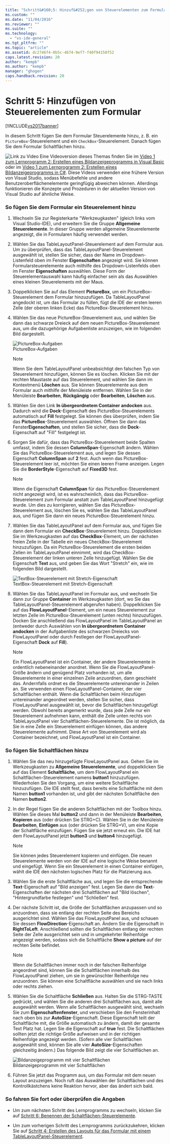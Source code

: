 ```yaml
---
title: "Schritt&#160;5: Hinzuf&#252;gen von Steuerelementen zum Formular | Microsoft Docs"
ms.custom: ""
ms.date: "11/04/2016"
ms.reviewer: ""
ms.suite: ""
ms.technology: 
  - "vs-ide-general"
ms.tgt_pltfrm: ""
ms.topic: "article"
ms.assetid: dc2746f4-0b5c-4674-9ef7-f40f94150f52
caps.latest.revision: 20
author: "kempb"
ms.author: "kempb"
manager: "ghogen"
caps.handback.revision: 20
---
```

# Schritt&#160;5: Hinzuf&#252;gen von Steuerelementen zum Formular
[!INCLUDE[vs2017banner](../code-quality/includes/vs2017banner.md)]

In diesem Schritt fügen Sie dem Formular Steuerelemente hinzu, z. B. ein `PictureBox`\-Steuerelement und ein `CheckBox`\-Steuerelement.  Danach fügen Sie dem Formular Schaltflächen hinzu.  
  
 ![Link zu Video](../data-tools/media/playvideo.png "PlayVideo") Eine Videoversion dieses Themas finden Sie im [Video 1 zum Lernprogramm 2: Erstellen eines Bildanzeigeprogramms in Visual Basic](http://go.microsoft.com/fwlink/?LinkId=205211) oder im [Video 1 zum Lernprogramm 2: Erstellen eines Bildanzeigeprogramms in C\#](http://go.microsoft.com/fwlink/?LinkId=205200).  Diese Videos verwenden eine frühere Version von Visual Studio, sodass Menübefehle und andere Benutzeroberflächenelemente geringfügig abweichen können.  Allerdings funktionieren die Konzepte und Prozeduren in der aktuellen Version von Visual Studio auf ähnliche Weise.  
  
### So fügen Sie dem Formular ein Steuerelement hinzu  
  
1.  Wechseln Sie zur Registerkarte "Werkzeugkasten" \(gleich links vom Visual Studio\-IDE\), und erweitern Sie die Gruppe **Allgemeine Steuerelemente**.  In dieser Gruppe werden allgemeine Steuerelemente angezeigt, die in Formularen häufig verwendet werden.  
  
2.  Wählen Sie das TableLayoutPanel\-Steuerelement auf dem Formular aus.  Um zu überprüfen, dass das TableLayoutPanel\-Steuerelement ausgewählt ist, stellen Sie sicher, dass der Name im Dropdown\-Listenfeld oben im Fenster **Eigenschaften** angezeigt wird.  Sie können Formularsteuerelemente auch mithilfe des Dropdown\-Listenfelds oben im Fenster **Eigenschaften** auswählen.  Diese Form der Steuerelementauswahl kann häufig einfacher sein als das Auswählen eines kleinen Steuerelements mit der Maus.  
  
3.  Doppelklicken Sie auf das Element **PictureBox**, um ein PictureBox\-Steuerelement dem Formular hinzuzufügen.  Da TableLayoutPanel angedockt ist, um das Formular zu füllen, fügt die IDE der ersten leeren Zelle \(der oberen linken Ecke\) das PictureBox\-Steuerelement hinzu.  
  
4.  Wählen Sie das neue PictureBox\-Steuerelement aus, und wählen Sie dann das schwarze Dreieck auf dem neuen PictureBox\-Steuerelement aus, um die dazugehörige Aufgabenliste anzuzeigen, wie im folgenden Bild dargestellt.  
  
     ![PictureBox&#45;Aufgaben](../ide/media/express_pictureboxtasks.png "Express\_PictureBoxTasks")  
PictureBox\-Aufgaben  
  
    > [!NOTE]
    >  Wenn Sie dem TableLayoutPanel unbeabsichtigt den falschen Typ von Steuerelement hinzufügen, können Sie es löschen.  Klicken Sie mit der rechten Maustaste auf das Steuerelement, und wählen Sie dann im Kontextmenü **Löschen** aus.  Sie können Steuerelemente aus dem Formular auch mithilfe der Menüleiste entfernen.  Wählen Sie in der Menüleiste **Bearbeiten**, **Rückgängig** oder **Bearbeiten**, **Löschen** aus.  
  
5.  Wählen Sie den Link **In übergeordnetem Container andocken** aus.  Dadurch wird die **Dock**\-Eigenschaft des PictureBox\-Steuerelements automatisch auf **Fill** festgelegt.  Sie können dies überprüfen, indem Sie das **PictureBox**\-Steuerelement auswählen. Öffnen Sie dann das Fenster**Eigenschaften**, und stellen Sie sicher, dass die **Dock**\-Eigenschaft auf "Fill" festgelegt ist.  
  
6.  Sorgen Sie dafür, dass das PictureBox\-Steuerelement beide Spalten umfasst, indem Sie dessen **ColumnSpan**\-Eigenschaft ändern.  Wählen Sie das PictureBox\-Steuerelement aus, und legen Sie dessen Eigenschaft **ColumnSpan** auf **2** fest.  Auch wenn das PictureBox\-Steuerelement leer ist, möchten Sie einen leeren Frame anzeigen.  Legen Sie die **BorderStyle**\-Eigenschaft auf **Fixed3D** fest.  
  
    > [!NOTE]
    >  Wenn die Eigenschaft **ColumnSpan** für das PictureBox\-Steuerelement nicht angezeigt wird, ist es wahrscheinlich, dass das PictureBox\-Steuerelement zum Formular anstatt zum TableLayoutPanel hinzugefügt wurde.  Um dies zu korrigieren, wählen Sie das PictureBox\-Steuerelement aus, löschen Sie es, wählen Sie das TableLayoutPanel aus, und fügen Sie dann ein neues PictureBox\-Steuerelement hinzu.  
  
7.  Wählen Sie das TableLayoutPanel auf dem Formular aus, und fügen Sie dann dem Formular ein **CheckBox**\-Steuerelement hinzu.  Doppelklicken Sie im Werkzeugkasten auf das **CheckBox**\-Element, um der nächsten freien Zelle in der Tabelle ein neues CheckBox\-Steuerelement hinzuzufügen.  Da ein PictureBox\-Steuerelement die ersten beiden Zellen im TableLayoutPanel einnimmt, wird das CheckBox\-Steuerelement der linken unteren Zelle hinzugefügt.  Wählen Sie die Eigenschaft **Text** aus, und geben Sie das Wort "Stretch" ein, wie im folgenden Bild dargestellt.  
  
     ![TextBox&#45;Steuerelement mit Stretch&#45;Eigenschaft](../ide/media/express_pictureviewercheckbox.png "Express\_PictureViewerCheckbox")  
TextBox\-Steuerelement mit Stretch\-Eigenschaft  
  
8.  Wählen Sie das TableLayoutPanel im Formular aus, und wechseln Sie dann zur Gruppe **Container** im Werkzeugkasten \(dort, wo Sie das TableLayoutPanel\-Steuerelement abgerufen haben\). Doppelklicken Sie auf das **FlowLayoutPanel**\-Element, um ein neues Steuerelement zur letzten Zelle im PictureBox\-Steuerelement \(unten rechts\) hinzuzufügen.  Docken Sie anschließend das FlowLayoutPanel im TableLayoutPanel an \(entweder durch Auswählen von **In übergeordnetem Container andocken** in der Aufgabenliste des schwarzen Dreiecks von FlowLayoutPanel oder durch Festlegen der FlowLayoutPanel\-Eigenschaft **Dock** auf **Fill**\).  
  
    > [!NOTE]
    >  Ein FlowLayoutPanel ist ein Container, der andere Steuerelemente in ordentlich nebeneinander anordnet.  Wenn Sie die FlowLayoutPanel\-Größe ändern und genügend Platz vorhanden ist, um alle Steuerelemente in einer einzelnen Zeile anzuordnen, dann geschieht das.  Andernfalls ordnet es die Steuerelemente untereinander in Zeilen an.  Sie verwenden einen FlowLayoutPanel\-Container, der vier Schaltflächen enthält.  Wenn die Schaltflächen beim Hinzufügen untereinander angeordnet werden, stellen Sie sicher, dass FlowLayoutPanel ausgewählt ist, bevor die Schaltflächen hinzugefügt werden.  Obwohl bereits angemerkt wurde, dass jede Zelle nur ein Steuerelement aufnehmen kann, enthält die Zelle unten rechts von TableLayoutPanel vier Schaltflächen\-Steuerelemente.  Die ist möglich, da Sie in eine Zelle ein Steuerelement einfügen können, das andere Steuerelemente aufnimmt.  Diese Art von Steuerelement wird als Container bezeichnet, und FlowLayoutPanel ist ein Container.  
  
### So fügen Sie Schaltflächen hinzu  
  
1.  Wählen Sie das neu hinzugefügte FlowLayoutPanel aus.  Gehen Sie im Werkzeugkasten zu **Allgemeine Steuerelemente**, und doppelklicken Sie auf das Element **Schaltfläche**, um dem FlowLayoutPanel ein Schaltflächen\-Steuerelement namens **button1** hinzuzufügen.  Wiederholen Sie den Vorgang, um eine weitere Schaltfläche hinzuzufügen.  Die IDE stellt fest, dass bereits eine Schaltfläche mit dem Namen **button1** vorhanden ist, und gibt der nächsten Schaltfläche den Namen **button2**.  
  
2.  In der Regel fügen Sie die anderen Schaltflächen mit der Toolbox hinzu.  Wählen Sie dieses Mal **button2** und dann in der Menüleiste **Bearbeiten**, **Kopieren** aus \(oder drücken Sie STRG\+C\).  Wählen Sie in der Menüleiste **Bearbeiten**, **Einfügen** aus \(oder drücken Sie STRG\+V\), um eine Kopie der Schaltfläche einzufügen.  Fügen Sie sie jetzt erneut ein.  Die IDE hat dem FlowLayoutPanel jetzt **button3** und **button4** hinzugefügt.  
  
    > [!NOTE]
    >  Sie können jedes Steuerelement kopieren und einfügen.  Die neuen Steuerelemente werden von der IDE auf eine logische Weise benannt und eingefügt.  Wenn Sie ein Steuerelement in einen Container einfügen, wählt die IDE den nächsten logischen Platz für die Platzierung aus.  
  
3.  Wählen Sie die erste Schaltfläche aus, und legen Sie die entsprechende **Text**\-Eigenschaft auf "Bild anzeigen" fest.  Legen Sie dann die **Text**\-Eigenschaften der nächsten drei Schaltflächen auf "Bild löschen", "Hintergrundfarbe festlegen" und "Schließen" fest.  
  
4.  Der nächste Schritt ist, die Größe der Schaltflächen anzupassen und so anzuordnen, dass sie entlang der rechten Seite des Bereichs ausgerichtet sind.  Wählen Sie das FlowLayoutPanel aus, und schauen Sie dessen **FlowDirection**\-Eigenschaft an.  Ändern Sie die Eigenschaft in **RightToLeft**.  Anschließend sollten die Schaltflächen entlang der rechten Seite der Zelle ausgerichtet sein und in umgekehrter Reihenfolge angezeigt werden, sodass sich die Schaltfläche **Show a picture** auf der rechten Seite befindet.  
  
    > [!NOTE]
    >  Wenn die Schaltflächen immer noch in der falschen Reihenfolge angeordnet sind, können Sie die Schaltflächen innerhalb des FlowLayoutPanel ziehen, um sie in gewünschter Reihenfolge neu anzuordnen.  Sie können eine Schaltfläche auswählen und sie nach links oder rechts ziehen.  
  
5.  Wählen Sie die Schaltfläche **Schließen** aus.  Halten Sie die STRG\-TASTE gedrückt, und wählen Sie die anderen drei Schaltflächen aus, damit alle ausgewählt werden.  Wenn alle Schaltflächen ausgewählt sind, wechseln Sie zum **Eigenschaftenfenster**, und verschieben Sie den Fensterinhalt nach oben bis zur **AutoSize**\-Eigenschaft.  Diese Eigenschaft teilt der Schaltfläche mit, die Größe automatisch zu ändern, damit der gesamte Text Platz hat.  Legen Sie die Eigenschaft auf **true** fest.  Die Schaltflächen sollten jetzt die richtige Größe aufweisen und in der richtigen Reihenfolge angezeigt werden. \(Sofern alle vier Schaltflächen ausgewählt sind, können Sie alle vier **AutoSize**\-Eigenschaften gleichzeitig ändern.\) Das folgende Bild zeigt die vier Schaltflächen an.  
  
     ![Bildanzeigeprogramm mit vier Schaltflächen](../ide/media/express_autosize.png "Express\_AutoSize")  
Bildanzeigeprogramm mit vier Schaltflächen  
  
6.  Führen Sie jetzt das Programm aus, um das Formular mit dem neuen Layout anzuzeigen.  Noch ruft das Auswählen der Schaltflächen und des Kontrollkästchens keine Reaktion hervor, aber das ändert sich bald.  
  
### So fahren Sie fort oder überprüfen die Angaben  
  
-   Um zum nächsten Schritt des Lernprogramms zu wechseln, klicken Sie auf [Schritt 6: Benennen der Schaltflächen\-Steuerelemente](../ide/step-6-name-your-button-controls.md).  
  
-   Um zum vorherigen Schritt des Lernprogramms zurückzukehren, klicken Sie auf [Schritt 4: Erstellen des Layouts für das Formular mit einem TableLayoutPanel\-Steuerelement](../ide/step-4-lay-out-your-form-with-a-tablelayoutpanel-control.md).